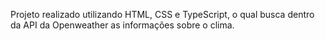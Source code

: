 Projeto realizado utilizando HTML, CSS e TypeScript, o qual busca dentro da API da Openweather as informações sobre o clima.
